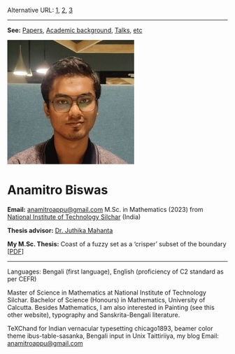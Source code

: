Alternative URL: [1](https://anamitro.github.io), [2](https://sites.google.com/view/anamitro), [3](https://anamitro.wordpress.com)

_____________

**See:** [Papers](anamitro.github.io/papers), [Academic background](anamitro.github.io/schools), [Talks](anamitro.github.io/talks), [etc](etc)

![picture](photograph-2.jpg)
# Anamitro Biswas
**Email:** anamitroappu@gmail.com
M.Sc. in Mathematics (2023) from [National Institute of Technology Silchar](http://maths.nits.ac.in/) (India)

**Thesis advisor:** [Dr. Juthika Mahanta](http://maths.nits.ac.in/juthika/)

**My M.Sc. Thesis:** Coast of a fuzzy set as a ‘crisper’ subset of the boundary [[PDF](https://drive.google.com/file/d/11XLXPRux26j0HWW8DVZTV_RGlq4kWYZg/view?usp=drive_link)]

____________________

Languages: Bengali (first language), English (proficiency of C2 standard as per CEFR)

Master of Science in Mathematics at National Institute of Technology Silchar.
Bachelor of Science (Honours) in Mathematics, University of Calcutta.
Besides Mathematics, I am also interested in Painting (see this other website), typography and Sanskrita-Bengali literature.

TeXChand for Indian vernacular typesetting
chicago1893, beamer color theme
ibus-table-sasanka, Bengali input in Unix
Taittiriiya, my blog
Email: anamitroappu@gmail.com

